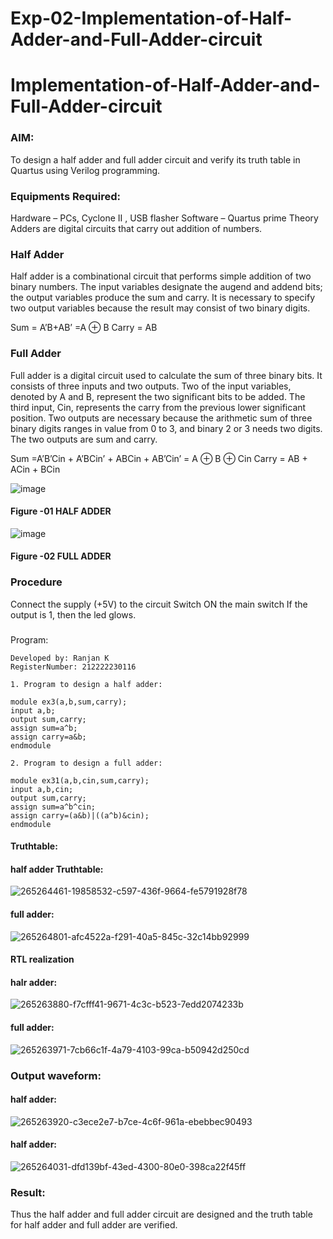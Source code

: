 # Exp-02-Implementation-of-Half-Adder-and-Full-Adder-circuit

# Implementation-of-Half-Adder-and-Full-Adder-circuit
### AIM:
To design a half adder and full adder circuit and verify its truth table in Quartus using Verilog programming.

### Equipments Required:
Hardware – PCs, Cyclone II , USB flasher
Software – Quartus prime
Theory
Adders are digital circuits that carry out addition of numbers.

### Half Adder
Half adder is a combinational circuit that performs simple addition of two binary numbers. The input variables designate the augend and addend bits; the output variables produce the sum and carry. It is necessary to specify two output variables because the result may consist of two binary digits.

Sum = A’B+AB’ =A ⊕ B Carry = AB

### Full Adder
Full adder is a digital circuit used to calculate the sum of three binary bits. It consists of three inputs and two outputs. Two of the input variables, denoted by A and B, represent the two significant bits to be added. The third input, Cin, represents the carry from the previous lower significant position. Two outputs are necessary because the arithmetic sum of three binary digits ranges in value from 0 to 3, and binary 2 or 3 needs two digits. The two outputs are sum and carry.

Sum =A’B’Cin + A’BCin’ + ABCin + AB’Cin’ = A ⊕ B ⊕ Cin Carry = AB + ACin + BCin

 ![image](https://user-images.githubusercontent.com/36288975/163552156-a13e5a56-c638-4110-97d9-8896907c8d25.png)

#### Figure -01 HALF ADDER 


![image](https://user-images.githubusercontent.com/36288975/163552057-b3547877-6d07-45b4-b7e0-bcfebfad9e1d.png)

#### Figure -02 FULL ADDER 

### Procedure

Connect the supply (+5V) to the circuit
Switch ON the main switch
If the output is 1, then the led glows.
### 
Program:
```
Developed by: Ranjan K
RegisterNumber: 212222230116

1. Program to design a half adder:

module ex3(a,b,sum,carry);
input a,b;
output sum,carry;
assign sum=a^b;
assign carry=a&b;
endmodule 

2. Program to design a full adder:

module ex31(a,b,cin,sum,carry);
input a,b,cin;
output sum,carry;
assign sum=a^b^cin;
assign carry=(a&b)|((a^b)&cin);
endmodule
```
#### Truthtable:
#### half adder Truthtable:
![265264461-19858532-c597-436f-9664-fe5791928f78](https://github.com/22009011/Exp-02-Implementation-of-Half-Adder-and-Full-Adder-circuit/assets/118343461/fde446d1-ebe8-4e92-b272-95b06a0d9af4)

#### full adder:
![265264801-afc4522a-f291-40a5-845c-32c14bb92999](https://github.com/22009011/Exp-02-Implementation-of-Half-Adder-and-Full-Adder-circuit/assets/118343461/d8b8b362-979c-4b1f-b06b-12b8e123a164)


#### RTL realization
#### halr adder:
![265263880-f7cfff41-9671-4c3c-b523-7edd2074233b](https://github.com/22009011/Exp-02-Implementation-of-Half-Adder-and-Full-Adder-circuit/assets/118343461/6c814fe7-2ba7-43ed-a479-92f32abb9546)
#### full adder:
![265263971-7cb66c1f-4a79-4103-99ca-b50942d250cd](https://github.com/22009011/Exp-02-Implementation-of-Half-Adder-and-Full-Adder-circuit/assets/118343461/8473c09b-7d9d-4e2c-b0a2-a0a5ce14897e)


### Output waveform:
#### half adder:
![265263920-c3ece2e7-b7ce-4c6f-961a-ebebbec90493](https://github.com/22009011/Exp-02-Implementation-of-Half-Adder-and-Full-Adder-circuit/assets/118343461/b5bebd5f-cefe-4ad3-b537-3b14ecd486ee)
#### half adder:
![265264031-dfd139bf-43ed-4300-80e0-398ca22f45ff](https://github.com/22009011/Exp-02-Implementation-of-Half-Adder-and-Full-Adder-circuit/assets/118343461/4c015082-ede6-4cb3-859f-a81d3b8d0314)


### Result:
Thus the half adder and full adder circuit are designed and the truth table for half adder and full adder are verified.

